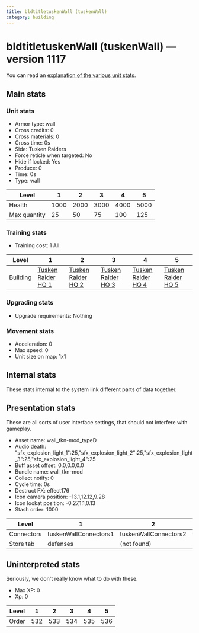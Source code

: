 ```yaml
---
title: bldtitletuskenWall (tuskenWall)
category: building
---
```


# bldtitletuskenWall (tuskenWall) — version 1117

You can read an [explanation  of the various unit stats](unitexplained.md).

## Main stats

### Unit stats

  * Armor type: wall
  * Cross credits: 0
  * Cross materials: 0
  * Cross time: 0s
  * Side: Tusken Raiders
  * Force reticle when targeted: No
  * Hide if locked: Yes
  * Produce: 0
  * Time: 0s
  * Type: wall

|Level       |1   |2   |3   |4   |5   |
|------------|----|----|----|----|----|
|Health      |1000|2000|3000|4000|5000|
|Max quantity|25  |50  |75  |100 |125 |


### Training stats

  * Training cost: 1 All.

|Level   |1                                  |2                                  |3                                  |4                                  |5                                  |
|--------|-----------------------------------|-----------------------------------|-----------------------------------|-----------------------------------|-----------------------------------|
|Building|[Tusken Raider HQ 1](tuskenHQ.html)|[Tusken Raider HQ 2](tuskenHQ.html)|[Tusken Raider HQ 3](tuskenHQ.html)|[Tusken Raider HQ 4](tuskenHQ.html)|[Tusken Raider HQ 5](tuskenHQ.html)|


### Upgrading stats

  * Upgrade requirements: Nothing

### Movement stats

  * Acceleration: 0
  * Max speed: 0
  * Unit size on map: 1x1

## Internal stats

These stats internal to the system link different parts of data together.


## Presentation stats

These are all sorts of user interface settings, that should not interfere with gameplay.

  * Asset name: wall_tkn-mod_typeD
  * Audio death: "sfx_explosion_light_1":25,"sfx_explosion_light_2":25,"sfx_explosion_light_3":25,"sfx_explosion_light_4":25
  * Buff asset offset: 0.0,0.0,0.0
  * Bundle name: wall_tkn-mod
  * Collect notify: 0
  * Cycle time: 0s
  * Destruct FX: effect176
  * Icon camera position: -13.1,12.12,9.28
  * Icon lookat position: -0.27,1.1,0.13
  * Stash order: 1000

|Level     |1                    |2                    |3                    |4                    |5                    |
|----------|---------------------|---------------------|---------------------|---------------------|---------------------|
|Connectors|tuskenWallConnectors1|tuskenWallConnectors2|tuskenWallConnectors3|tuskenWallConnectors4|tuskenWallConnectors5|
|Store tab |defenses             |(not found)          |(not found)          |(not found)          |(not found)          |


## Uninterpreted stats

Seriously, we don't really know what to do with these.

  * Max XP: 0
  * Xp: 0

|Level|1  |2  |3  |4  |5  |
|-----|---|---|---|---|---|
|Order|532|533|534|535|536|


